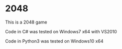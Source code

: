 # 2048

This is a 2048 game

Code in C# was tested on Windows7 x64 with VS2010

Code in Python3 was tested on Windows10 x64
